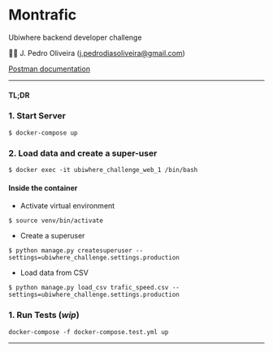 # Montrafic
Ubiwhere backend developer challenge

👨‍💻 J. Pedro Oliveira ([j.pedrodiasoliveira@gmail.com](mailto:j.pedrodiasoliveira@gmail.com))

[Postman documentation](https://documenter.getpostman.com/view/19883671/UVsEV8w9)

----

#### TL;DR

### 1. Start Server
```
$ docker-compose up
```

### 2. Load data and create a super-user
```
$ docker exec -it ubiwhere_challenge_web_1 /bin/bash
```
#### Inside the container
- Activate virtual environment
```
$ source venv/bin/activate
```
- Create a superuser
```
$ python manage.py createsuperuser --settings=ubiwhere_challenge.settings.production
```
- Load data from CSV
```
$ python manage.py load_csv trafic_speed.csv --settings=ubiwhere_challenge.settings.production
```


### 1. Run Tests (_wip_)
`docker-compose -f docker-compose.test.yml up`

----



